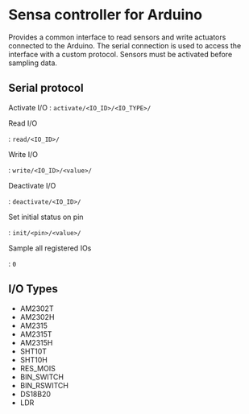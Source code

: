 # Sensa controller for Arduino

Provides a common interface to read sensors and write actuators
connected to the Arduino.
The serial connection is used to access the interface with a custom
protocol. Sensors must be activated before sampling data.

## Serial protocol

Activate I/O
: ```activate/<IO_ID>/<IO_TYPE>/```


Read I/O

: ```read/<IO_ID>/```

Write I/O

: ```write/<IO_ID>/<value>/```

Deactivate I/O

: ```deactivate/<IO_ID>/```

Set initial status on pin

: ```init/<pin>/<value>/```

Sample all registered IOs

: ```0```

## I/O Types

*  AM2302T
*  AM2302H
*  AM2315
*  AM2315T
*  AM2315H
*  SHT10T
*  SHT10H
*  RES_MOIS
*  BIN_SWITCH
*  BIN_RSWITCH
*  DS18B20
*  LDR
